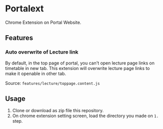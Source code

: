 # Portalext

Chrome Extension on Portal Website.

## Features

### Auto overwrite of Lecture link

By default, in the top page of portal, you can't open lecture page links on timetable in new tab.
This extension will overwrite lecture page links to make it openable in other tab.

Source: `features/lecture/toppage.content.js`

## Usage

1. Clone or download as zip file this repository.
2. On chrome extension setting screen, load the directory you made on `1.` step.